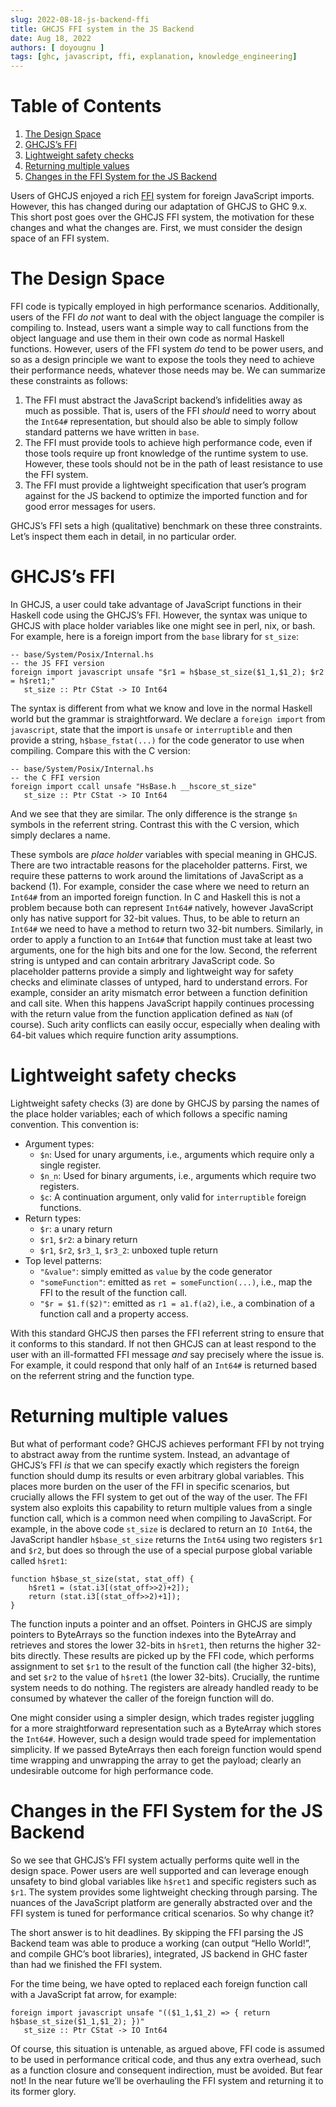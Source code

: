 ```yaml
---
slug: 2022-08-18-js-backend-ffi
title: GHCJS FFI system in the JS Backend
date: Aug 18, 2022
authors: [ doyougnu ]
tags: [ghc, javascript, ffi, explanation, knowledge_engineering]
---
```


# Table of Contents

1.  [The Design Space](#orgcf7b9df)
2.  [GHCJS&rsquo;s FFI](#orgdca8008)
3.  [Lightweight safety checks](#org461ca2a)
4.  [Returning multiple values](#orge4568be)
5.  [Changes in the FFI System for the JS Backend](#org87ce79c)

Users of GHCJS enjoyed a rich
[FFI](https://github.com/ghcjs/ghcjs/blob/master/doc/foreign-function-interface.md)
system for foreign JavaScript imports. However, this has changed during our
adaptation of GHCJS to GHC 9.x. This short post goes over the GHCJS FFI system,
the motivation for these changes and what the changes are. First, we must
consider the design space of an FFI system.


<a id="orgcf7b9df"></a>

# The Design Space

FFI code is typically employed in high performance scenarios. Additionally,
users of the FFI *do not* want to deal with the object language the compiler is
compiling to. Instead, users want a simple way to call functions from the object
language and use them in their own code as normal Haskell functions. However,
users of the FFI system *do* tend to be power users, and so as a design principle
we want to expose the tools they need to achieve their performance needs,
whatever those needs may be. We can summarize these constraints as follows:

1.  The FFI must abstract the JavaScript backend&rsquo;s infidelities away as much as
    possible. That is, users of the FFI *should* need to worry about the `Int64#`
    representation, but should also be able to simply follow standard patterns we
    have written in `base`.
2.  The FFI must provide tools to achieve high performance code, even if those
    tools require up front knowledge of the runtime system to use. However, these
    tools should not be in the path of least resistance to use the FFI system.
3.  The FFI must provide a lightweight specification that user&rsquo;s program against
    for the JS backend to optimize the imported function and for good error
    messages for users.

GHCJS&rsquo;s FFI sets a high (qualitative) benchmark on these three constraints.
Let&rsquo;s inspect them each in detail, in no particular order.


<a id="orgdca8008"></a>

# GHCJS&rsquo;s FFI

In GHCJS, a user could take advantage of JavaScript functions in their Haskell
code using the GHCJS&rsquo;s FFI. However, the syntax was unique to GHCJS with place
holder variables like one might see in perl, nix, or bash. For example, here is
a foreign import from the `base` library for `st_size`:

    -- base/System/Posix/Internal.hs
    -- the JS FFI version
    foreign import javascript unsafe "$r1 = h$base_st_size($1_1,$1_2); $r2 = h$ret1;"
       st_size :: Ptr CStat -> IO Int64

The syntax is different from what we know and love in the normal Haskell world
but the grammar is straightforward. We declare a `foreign import` from `javascript`,
state that the import is `unsafe` or `interruptible` and then provide a string,
`h$base_fstat(...)` for the code generator to use when compiling. Compare this
with the C version:

    -- base/System/Posix/Internal.hs
    -- the C FFI version
    foreign import ccall unsafe "HsBase.h __hscore_st_size"
       st_size :: Ptr CStat -> IO Int64

And we see that they are similar. The only difference is the strange `$n`
symbols in the referrent string. Contrast this with the C version, which simply
declares a name.

These symbols are *place holder* variables with special meaning in GHCJS. There
are two intractable reasons for the placeholder patterns. First, we require
these patterns to work around the limitations of JavaScript as a backend (1).
For example, consider the case where we need to return an `Int64#` from an
imported foreign function. In C and Haskell this is not a problem because both
can represent `Int64#` natively, however JavaScript only has native support for
32-bit values. Thus, to be able to return an `Int64#` we need to have a method to
return two 32-bit numbers. Similarly, in order to apply a function to an `Int64#`
that function must take at least two arguments, one for the high bits and one
for the low. Second, the referrent string is untyped and can contain arbritrary
JavaScript code. So placeholder patterns provide a simply and lightweight way
for safety checks and eliminate classes of untyped, hard to understand errors.
For example, consider an arity mismatch error between a function definition and
call site. When this happens JavaScript happily continues processing with the
return value from the function application defined as `NaN` (of course). Such
arity conflicts can easily occur, especially when dealing with 64-bit values
which require function arity assumptions.


<a id="org461ca2a"></a>

# Lightweight safety checks

Lightweight safety checks (3) are done by GHCJS by parsing the names of the
place holder variables; each of which follows a specific naming convention. This
convention is:

-   Argument types:
    -   `$n`: Used for unary arguments, i.e., arguments which require only a single register.
    -   `$n_n`: Used for binary arguments, i.e., arguments which require two registers.
    -   `$c`: A continuation argument, only valid for `interruptible` foreign functions.
-   Return types:
    -   `$r`: a unary return
    -   `$r1`, `$r2`: a binary return
    -   `$r1`, `$r2`, `$r3_1`, `$r3_2`: unboxed tuple return
-   Top level patterns:
    -   `"&value"`: simply emitted as `value` by the code generator
    -   `"someFunction"`: emitted as `ret = someFunction(...)`, i.e., map the FFI to
        the result of the function call.
    -   `"$r = $1.f($2)"`: emitted as `r1 = a1.f(a2)`, i.e., a combination of a
        function call and a property access.

With this standard GHCJS then parses the FFI referrent string to ensure that it
conforms to this standard. If not then GHCJS can at least respond to the user
with an ill-formatted FFI message *and* say precisely where the issue is. For
example, it could respond that only half of an `Int64#` is returned based on the
referrent string and the function type.


<a id="orge4568be"></a>

# Returning multiple values

But what of performant code? GHCJS achieves performant FFI by not trying to
abstract away from the runtime system. Instead, an advantage of GHCJS&rsquo;s FFI *is*
that we can specify exactly which registers the foreign function should dump its
results or even arbitrary global variables. This places more burden on the user
of the FFI in specific scenarios, but crucially allows the FFI system to get out
of the way of the user. The FFI system also exploits this capability to return
multiple values from a single function call, which is a common need when
compiling to JavaScript. For example, in the above code `st_size` is declared to
return an `IO Int64`, the JavaScript handler `h$base_st_size` returns the `Int64`
using two registers `$r1` and `$r2`, but does so through the use of a special
purpose global variable called `h$ret1`:

    function h$base_st_size(stat, stat_off) {
        h$ret1 = (stat.i3[(stat_off>>2)+2]);
        return (stat.i3[(stat_off>>2)+1]);
    }

The function inputs a pointer and an offset. Pointers in GHCJS are simply
pointers to ByteArrays so the function indexes into the ByteArray and retrieves
and stores the lower 32-bits in `h$ret1`, then returns the higher 32-bits
directly. These results are picked up by the FFI code, which performs assignment
to set `$r1` to the result of the function call (the higher 32-bits), and set `$r2`
to the value of `h$ret1` (the lower 32-bits). Crucially, the runtime system needs
to do nothing. The registers are already handled ready to be consumed by
whatever the caller of the foreign function will do.

One might consider using a simpler design, which trades register juggling for a
more straightforward representation such as a ByteArray which stores the `Int64#`.
However, such a design would trade speed for implementation simplicity. If we
passed ByteArrays then each foreign function would spend time wrapping and
unwrapping the array to get the payload; clearly an undesirable outcome for high
performance code.


<a id="org87ce79c"></a>

# Changes in the FFI System for the JS Backend

So we see that GHCJS&rsquo;s FFI system actually performs quite well in the design
space. Power users are well supported and can leverage enough unsafety to bind
global variables like `h$ret1` and specific registers such as `$r1`. The system
provides some lightweight checking through parsing. The nuances of the
JavaScript platform are generally abstracted over and the FFI system is tuned
for performance critical scenarios. So why change it?

The short answer is to hit deadlines. By skipping the FFI parsing the JS Backend
team was able to produce a working (can output &ldquo;Hello World!&rdquo;, and compile GHC&rsquo;s
boot libraries), integrated, JS backend in GHC faster than had we finished the
FFI system.

For the time being, we have opted to replaced each foreign function call with a
JavaScript fat arrow, for example:

    foreign import javascript unsafe "(($1_1,$1_2) => { return h$base_st_size($1_1,$1_2); })"
       st_size :: Ptr CStat -> IO Int64

 Of course, this situation is untenable, as argued above, FFI code is assumed to
be used in performance critical code, and thus any extra overhead, such as a
function closure and consequent indirection, must be avoided. But fear not! In
the near future we&rsquo;ll be overhauling the FFI system and returning it to its
former glory.

